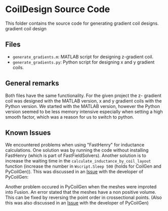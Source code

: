 # CoilDesign Source Code

This folder contains the source code for generating gradient coil designs.
gradient coil design
## Files

- `generate_gradients.m`: MATLAB script for designing z-gradient coil.
- `generate_gradients.py`: Python script for designing x and y gradient coils.

## General remarks
Both files have the same functionality. For the given project the z- gradient coil was designed with the MATLAB version, x and y gradient coils with the Python version. We started with the MATLAB version, however the Python version seemed to be less memory intensive especially when setting a high smooth factor, which was a reason for us to switch to python. 

## Known Issues
We encountered problems when using "FastHenry" for inductance calculations. One solution was by running the code without installing FastHenry (which is part of FastFieldSolvers). Another solution is to increase the waiting time in the `calculate_inductance_by_coil_layout`   function (increase the number in `Wscript.Sleep 500` (holds for CoilGen and PyCoilGen)). This was discussed in an [Issue](https://github.com/kev-m/pyCoilGen/issues/76) with the developer of PyCoilGen:

Another problem occured in PyCoilGen when the meshes were improted into Fusion. An error stated that the meshes have a non positive volume. This can be fixed by reversing the point order in crossectional points. (Also this was also discussed in an [Issue](https://github.com/kev-m/pyCoilGen/issues/75) with the developer of PyCoilGen)



